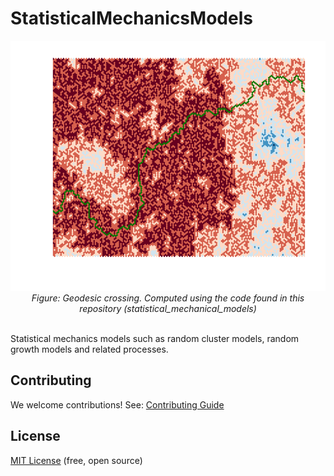 # StatisticalMechanicsModels

<div align="center">
  <img src="/.github/images/LeftRightCrossing.png" style="width:600px;height:400px;">
  <br>
  <em>Figure: Geodesic crossing. Computed using the code found in this repository (statistical_mechanical_models) </em>
</div>
<br>

Statistical mechanics models such as random cluster models, random growth models and related processes.





## Contributing

We welcome contributions! See: [Contributing Guide](https://github.com/DavidMichaelH/StatisticalMechanicsModels/blob/main/CONTRIBUTING.md)

## License

[MIT License](https://github.com/DavidMichaelH/StatisticalMechanicsModels/blob/main/LICENSE) (free, open source)
 
